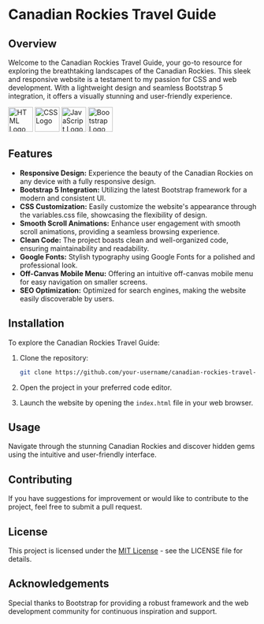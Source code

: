# Canadian Rockies Travel Guide

## Overview

Welcome to the Canadian Rockies Travel Guide, your go-to resource for exploring the breathtaking landscapes of the Canadian Rockies. This sleek and responsive website is a testament to my passion for CSS and web development. With a lightweight design and seamless Bootstrap 5 integration, it offers a visually stunning and user-friendly experience.

<p align="left">
  <img src="https://www.w3.org/html/logo/downloads/HTML5_Logo_512.png" alt="HTML Logo" width="50">
  <img src="https://upload.wikimedia.org/wikipedia/commons/d/d5/CSS3_logo_and_wordmark.svg" alt="CSS Logo" width="50">
  <img src="https://upload.wikimedia.org/wikipedia/commons/9/99/Unofficial_JavaScript_logo_2.svg" alt="JavaScript Logo" width="50">
  <img src="https://getbootstrap.com/docs/5.0/assets/img/bootstrap-icons.png" alt="Bootstrap Logo" width="50">
</p>


## Features

- **Responsive Design:** Experience the beauty of the Canadian Rockies on any device with a fully responsive design.
- **Bootstrap 5 Integration:** Utilizing the latest Bootstrap framework for a modern and consistent UI.
- **CSS Customization:** Easily customize the website's appearance through the variables.css file, showcasing the flexibility of design.
- **Smooth Scroll Animations:** Enhance user engagement with smooth scroll animations, providing a seamless browsing experience.
- **Clean Code:** The project boasts clean and well-organized code, ensuring maintainability and readability.
- **Google Fonts:** Stylish typography using Google Fonts for a polished and professional look.
- **Off-Canvas Mobile Menu:** Offering an intuitive off-canvas mobile menu for easy navigation on smaller screens.
- **SEO Optimization:** Optimized for search engines, making the website easily discoverable by users.

## Installation

To explore the Canadian Rockies Travel Guide:

1. Clone the repository:

    ```bash
    git clone https://github.com/your-username/canadian-rockies-travel-guide.git
    ```

2. Open the project in your preferred code editor.

3. Launch the website by opening the `index.html` file in your web browser.

## Usage

Navigate through the stunning Canadian Rockies and discover hidden gems using the intuitive and user-friendly interface.

## Contributing

If you have suggestions for improvement or would like to contribute to the project, feel free to submit a pull request.

## License

This project is licensed under the [MIT License](LICENSE) - see the LICENSE file for details.

## Acknowledgements

Special thanks to Bootstrap for providing a robust framework and the web development community for continuous inspiration and support.

